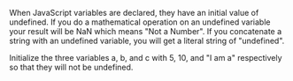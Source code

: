 When JavaScript variables are declared, they have an initial value of undefined. If you do a mathematical operation on an undefined variable your result will be NaN which means "Not a Number". If you concatenate a string with an undefined variable, you will get a literal string of "undefined".


Initialize the three variables a, b, and c with 5, 10, and "I am a" respectively so that they will not be undefined.
